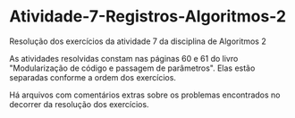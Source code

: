 # Atividade-7-Registros-Algoritmos-2
Resolução dos exercícios da atividade 7 da disciplina de Algoritmos 2

As atividades resolvidas constam nas páginas 60 e 61 do livro "Modularização de código e passagem de parâmetros". Elas estão separadas conforme a ordem dos exercícios.

Há arquivos com comentários extras sobre os problemas encontrados no decorrer da resolução dos exercícios.
